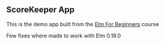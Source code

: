 ## ScoreKeeper App 

This is the demo app built from the [Elm For Beginners](https://courses.knowthen.com/p/elm-for-beginners) course

Few fixes where made to work with Elm 0.19.0
